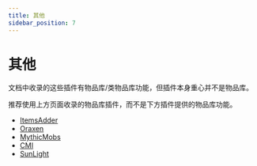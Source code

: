 ```yaml
---
title: 其他
sidebar_position: 7
---
```


# 其他

文档中收录的这些插件有物品库/类物品库功能，但插件本身重心并不是物品库。

推荐使用上方页面收录的物品库插件，而不是下方插件提供的物品库功能。

- [ItemsAdder](../../../maintenance/resourcepack/plugins/ItemsAdder.md)
- [Oraxen](../../../maintenance/resourcepack/plugins/Oraxen.md)
- [MythicMobs](../../other/MythicMobs.md)
- [CMI](../BasicPlugins/CMI/CMI.md)
- [SunLight](../BasicPlugins/SunLight/SunLight.md)
